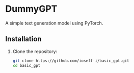 # DummyGPT

A simple text generation model using PyTorch.

## Installation

1. Clone the repository:
   ```bash
   git clone https://github.com/ioseff-i/basic_gpt.git
   cd basic_gpt